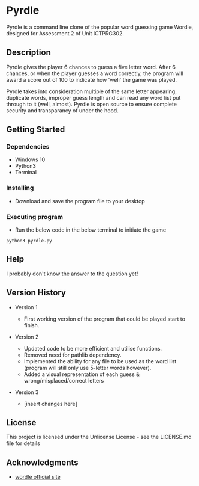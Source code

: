# Pyrdle

Pyrdle is a command line clone of the popular word guessing game Wordle, designed for Assessment 2 of Unit ICTPRG302.

## Description

Pyrdle gives the player 6 chances to guess a five letter word. After 6 chances, or when the player guesses a word correctly, the program will award a score out of 100 to indicate how 'well' the game was played.

Pyrdle takes into consideration multiple of the same letter appearing, duplicate words, improper guess length and can read any word list put through to it (well, almost).
Pyrdle is open source to ensure complete security and transparancy of under the hood.

## Getting Started

### Dependencies

* Windows 10
* Python3 
* Terminal

### Installing

* Download and save the program file to your desktop

### Executing program

* Run the below code in the below terminal to initiate the game
```
python3 pyrdle.py
```

## Help

I probably don't know the answer to the question yet!

## Version History

* Version 1
    * First working version of the program that could be played start to finish.

* Version 2
    * Updated code to be more efficient and utilise functions.
    * Removed need for pathlib dependency.
    * Implemented the ability for any file to be used as the word list (program will still only use 5-letter words however).
    * Added a visual representation of each guess & wrong/misplaced/correct letters
* Version 3
    * [insert changes here]

## License

This project is licensed under the Unlicense License - see the LICENSE.md file for details

## Acknowledgments

* [wordle official site](https://www.nytimes.com/games/wordle/index.html)
